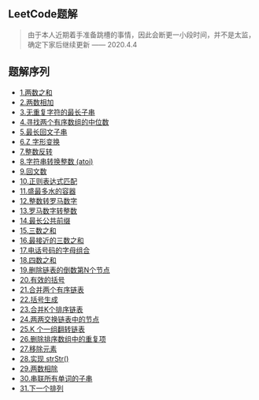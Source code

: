 ## LeetCode题解

> 由于本人近期着手准备跳槽的事情，因此会断更一小段时间，并不是太监，确定下家后继续更新 —— 2020.4.4

##  题解序列
- [1.两数之和](https://biaodigit.github.io/LeetCode/0001/)<br>
- [2.两数相加](https://biaodigit.github.io/LeetCode/0002/)<br>
- [3.无重复字符的最长子串](https://biaodigit.github.io/LeetCode/0003/)<br>
- [4.寻找两个有序数组的中位数](https://biaodigit.github.io/LeetCode/0004/)<br>
- [5.最长回文子串](https://biaodigit.github.io/LeetCode/0005/)<br>
- [6.Z 字形变换](https://biaodigit.github.io/LeetCode/0006/)<br>
- [7.整数反转](https://biaodigit.github.io/LeetCode/0007/)<br>
- [8.字符串转换整数 (atoi)](https://biaodigit.github.io/LeetCode/0008/)<br>
- [9.回文数](https://biaodigit.github.io/LeetCode/0009/)<br>
- [10.正则表达式匹配](https://biaodigit.github.io/LeetCode/0010/)<br>
- [11.盛最多水的容器](https://biaodigit.github.io/LeetCode/0011/)<br>
- [12.整数转罗马数字](https://biaodigit.github.io/LeetCode/0012/)<br>
- [13.罗马数字转整数](https://biaodigit.github.io/LeetCode/0013/)<br>
- [14.最长公共前缀](https://biaodigit.github.io/LeetCode/0014/)<br>
- [15.三数之和](https://biaodigit.github.io/LeetCode/0015/)<br>
- [16.最接近的三数之和](https://biaodigit.github.io/LeetCode/0016/)<br>
- [17.电话号码的字母组合](https://biaodigit.github.io/LeetCode/0017/)<br>
- [18.四数之和](https://biaodigit.github.io/LeetCode/0018/)<br>
- [19.删除链表的倒数第N个节点](https://biaodigit.github.io/LeetCode/0019/)<br>
- [20.有效的括号](https://biaodigit.github.io/LeetCode/0020/)<br>
- [21.合并两个有序链表](https://biaodigit.github.io/LeetCode/0021/)<br>
- [22.括号生成](https://biaodigit.github.io/LeetCode/0022/)<br>
- [23.合并K个排序链表](https://biaodigit.github.io/LeetCode/0023/)<br>
- [24.两两交换链表中的节点](https://biaodigit.github.io/LeetCode/0024/)<br>
- [25.K 个一组翻转链表](https://biaodigit.github.io/LeetCode/0025/)<br>
- [26.删除排序数组中的重复项](https://biaodigit.github.io/LeetCode/0026/)<br>
- [27.移除元素](https://biaodigit.github.io/LeetCode/0027/)<br>
- [28.实现 strStr()](https://biaodigit.github.io/LeetCode/0028/)<br>
- [29.两数相除](https://biaodigit.github.io/LeetCode/0029/)<br>
- [30.串联所有单词的子串](https://biaodigit.github.io/LeetCode/0030/)<br>
- [31.下一个排列](https://biaodigit.github.io/LeetCode/0031/)<br>